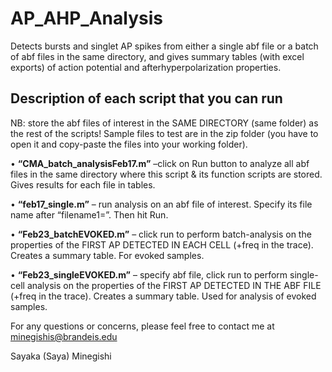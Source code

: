 # AP_AHP_Analysis
Detects bursts and singlet AP spikes from either a single abf file or a batch of abf files in the same directory, and gives summary tables (with excel exports) of action potential and afterhyperpolarization properties. 

## Description of each script that you can run

 NB: store the abf files of interest in the SAME DIRECTORY (same folder) as the rest of the scripts! Sample files to test are in the zip folder (you have to open it and copy-paste the files into your working folder).

• **“CMA_batch_analysisFeb17.m”** –click on Run button to analyze all abf files in the same directory where this script & its function scripts are stored. Gives results for each file in tables.

 • **“feb17_single.m”** – run analysis on an abf file of interest. Specify its file name after “filename1=”. Then hit Run.

 • **“Feb23_batchEVOKED.m”** – click run to perform batch-analysis on the properties of the FIRST AP DETECTED IN EACH CELL (+freq in the trace). Creates a summary table. For evoked samples.

 • **“Feb23_singleEVOKED.m”** – specify abf file, click run to perform single-cell analysis on the properties of the FIRST AP DETECTED IN THE ABF FILE (+freq in the trace). Creates a summary table. Used for analysis of evoked samples.


For any questions or concerns, please feel free to contact me at minegishis@brandeis.edu



Sayaka (Saya) Minegishi

